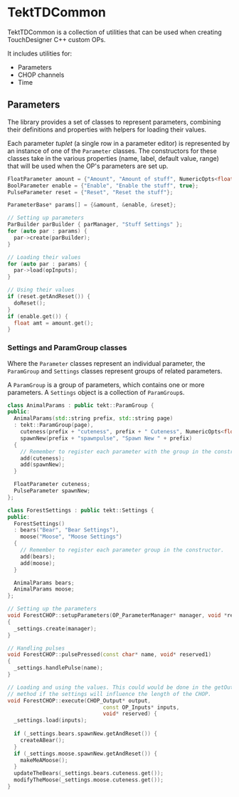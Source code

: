 # TektTDCommon

TektTDCommon is a collection of utilities that can be used when creating TouchDesigner C++ custom OPs.

It includes utilities for:
* Parameters
* CHOP channels
* Time

## Parameters

The library provides a set of classes to represent parameters, combining their definitions and properties
with helpers for loading their values.

Each parameter *tuplet* (a single row in a parameter editor) is represented by an instance of one of the
`Parameter` classes. The constructors for these classes take in the various properties (name, label,
default value, range) that will be used when the OP's parameters are set up.

```c++
FloatParameter amount = {"Amount", "Amount of stuff", NumericOpts<float>(3.2f, 0f, 10f)};
BoolParameter enable = {"Enable", "Enable the stuff", true};
PulseParameter reset = {"Reset", "Reset the stuff"};

ParameterBase* params[] = {&amount, &enable, &reset};

// Setting up parameters
ParBuilder parBuilder { parManager, "Stuff Settings" };
for (auto par : params) {
  par->create(parBuilder);
}

// Loading their values
for (auto par : params) {
  par->load(opInputs);
}

// Using their values
if (reset.getAndReset()) {
  doReset();
}
if (enable.get()) {
  float amt = amount.get();
}
```

### Settings and ParamGroup classes

Where the `Parameter` classes represent an individual parameter, the `ParamGroup` and `Settings` classes represent groups of related parameters.

A `ParamGroup` is a group of parameters, which contains one or more parameters. A `Settings` object is a collection of `ParamGroup`s.

```c++
class AnimalParams : public tekt::ParamGroup {
public:
  AnimalParams(std::string prefix, std::string page)
  : tekt::ParamGroup(page),
    cuteness(prefix + "cuteness", prefix + " Cuteness", NumericOpts<float>(0.5f, 0.0f, 1.0f)),
    spawnNew(prefix + "spawnpulse", "Spawn New " + prefix)
  {
    // Remember to register each parameter with the group in the constructor.
    add(cuteness);
    add(spawnNew);
  }

  FloatParameter cuteness;
  PulseParameter spawnNew;
};

class ForestSettings : public tekt::Settings {
public:
  ForestSettings()
  : bears("Bear", "Bear Settings"),
    moose("Moose", "Moose Settings")
  {
    // Remember to register each parameter group in the constructor.
    add(bears);
    add(moose);
  }

  AnimalParams bears;
  AnimalParams moose;
};

// Setting up the parameters
void ForestCHOP::setupParameters(OP_ParameterManager* manager, void *reserved1)
{
  _settings.create(manager);
}

// Handling pulses
void ForestCHOP::pulsePressed(const char* name, void* reserved1)
{
  _settings.handlePulse(name);
}

// Loading and using the values. This could would be done in the getOutputInfo()
// method if the settings will influence the length of the CHOP.
void ForestCHOP::execute(CHOP_Output* output,
							  const OP_Inputs* inputs,
							  void* reserved) {
  _settings.load(inputs);
  
  if (_settings.bears.spawnNew.getAndReset()) {
    createABear();
  }
  if (_settings.moose.spawnNew.getAndReset()) {
    makeMeAMoose();
  }
  updateTheBears(_settings.bears.cuteness.get());
  modifyTheMoose(_settings.moose.cuteness.get());
}
```
